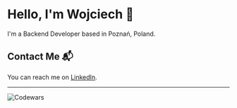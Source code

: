 # Hello, I'm Wojciech  👋

I'm a Backend Developer based in Poznań, Poland.

## Contact Me 📬
You can reach me on [LinkedIn](https://linkedin.com/in/wojciech-dobrychlop/).


<hr>

![Codewars](https://github.r2v.ch/codewars?user=WojDob&hide_clan=true&theme=solarized_light&top_languages=true)
